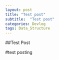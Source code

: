 ```yaml
---
layout: post
title: "Test post"
subtitle:  "Test post"
categories: Devlog
tags: Data_Structure
---
```


##Test Post

#test posting
